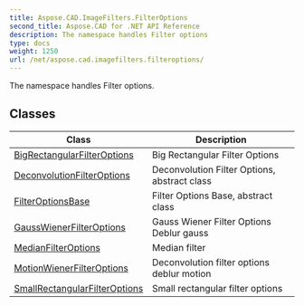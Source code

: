 ```yaml
---
title: Aspose.CAD.ImageFilters.FilterOptions
second_title: Aspose.CAD for .NET API Reference
description: The namespace handles Filter options
type: docs
weight: 1250
url: /net/aspose.cad.imagefilters.filteroptions/
---
```

The namespace handles Filter options.

## Classes

| Class | Description |
| --- | --- |
| [BigRectangularFilterOptions](./bigrectangularfilteroptions/) | Big Rectangular Filter Options |
| [DeconvolutionFilterOptions](./deconvolutionfilteroptions/) | Deconvolution Filter Options, abstract class |
| [FilterOptionsBase](./filteroptionsbase/) | Filter Options Base, abstract class |
| [GaussWienerFilterOptions](./gausswienerfilteroptions/) | Gauss Wiener Filter Options Deblur gauss |
| [MedianFilterOptions](./medianfilteroptions/) | Median filter |
| [MotionWienerFilterOptions](./motionwienerfilteroptions/) | Deconvolution filter options deblur motion |
| [SmallRectangularFilterOptions](./smallrectangularfilteroptions/) | Small rectangular filter options |


